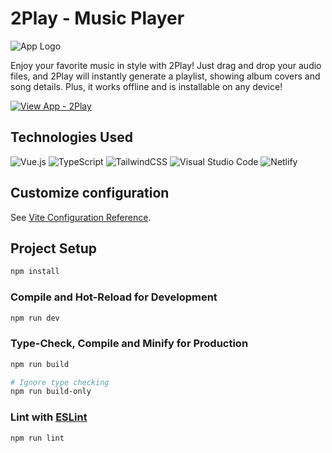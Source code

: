 # 2Play - Music Player

![App Logo](/public/social.png)

Enjoy your favorite music in style with 2Play! Just drag and drop your audio files, and 2Play will instantly generate a playlist, showing album covers and song details. Plus, it works offline and is installable on any device!


[![View App - 2Play](https://img.shields.io/badge/View_App-2PLAY-bd51b7?style=for-the-badge)](https://2play.netlify.app/)


## Technologies Used
![Vue.js](https://img.shields.io/badge/vuejs-%2335495e.svg?style=for-the-badge&logo=vuedotjs&logoColor=%234FC08D)
![TypeScript](https://img.shields.io/badge/typescript-%23007ACC.svg?style=for-the-badge&logo=typescript&logoColor=white)
![TailwindCSS](https://img.shields.io/badge/tailwindcss-%2338B2AC.svg?style=for-the-badge&logo=tailwind-css&logoColor=white)
![Visual Studio Code](https://img.shields.io/badge/VS%20Code-0078d7.svg?style=for-the-badge&logo=visual-studio-code&logoColor=white)
![Netlify](https://img.shields.io/badge/netlify-%23000000.svg?style=for-the-badge&logo=netlify&logoColor=#00C7B7)

## Customize configuration

See [Vite Configuration Reference](https://vitejs.dev/config/).

## Project Setup

```sh
npm install
```

### Compile and Hot-Reload for Development

```sh
npm run dev
```

### Type-Check, Compile and Minify for Production

```sh
npm run build

# Ignore type checking
npm run build-only
```

### Lint with [ESLint](https://eslint.org/)

```sh
npm run lint
```

